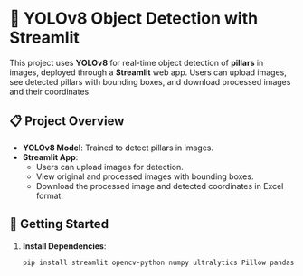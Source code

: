 # 🚀 YOLOv8 Object Detection with Streamlit

This project uses **YOLOv8** for real-time object detection of **pillars** in images, deployed through a **Streamlit** web app. Users can upload images, see detected pillars with bounding boxes, and download processed images and their coordinates.

## 📋 Project Overview

- **YOLOv8 Model**: Trained to detect pillars in images.
- **Streamlit App**: 
  - Users can upload images for detection.
  - View original and processed images with bounding boxes.
  - Download the processed image and detected coordinates in Excel format.

## 🚀 Getting Started

1. **Install Dependencies**:
   ```bash
   pip install streamlit opencv-python numpy ultralytics Pillow pandas
